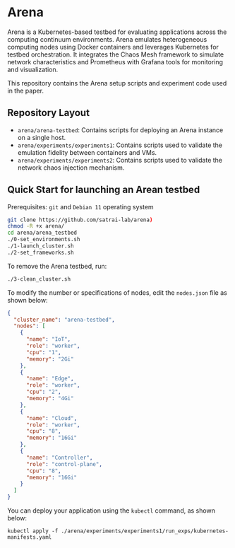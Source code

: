 # Arena

Arena is a Kubernetes-based testbed for evaluating applications across the computing continuum environments. Arena emulates heterogeneous computing nodes using Docker containers and leverages Kubernetes for testbed orchestration. It integrates the Chaos Mesh framework to simulate network characteristics and Prometheus with Grafana tools for monitoring and visualization.

This repository contains the Arena setup scripts and experiment code used in the paper.

## Repository Layout
- `arena/arena-testbed`: Contains scripts for deploying an Arena instance on a single host.
- `arena/experiments/experiments1`: Contains scripts used to validate the emulation fidelity between containers and VMs.
- `arena/experiments/experiments2`: Contains scripts used to validate the network chaos injection mechanism.


## Quick Start for launching an Arean testbed

Prerequisites: `git` and `Debian 11` operating system

```bash
git clone https://github.com/satrai-lab/arena)
chmod -R +x arena/
cd arena/arena_testbed
./0-set_environments.sh
./1-launch_cluster.sh
./2-set_frameworks.sh
```

To remove the Arena testbed, run:
```bash
./3-clean_cluster.sh
```

To modify the number or specifications of nodes, edit the `nodes.json` file as shown below:
```json
{
  "cluster_name": "arena-testbed",
  "nodes": [
    {
      "name": "IoT",
      "role": "worker",
      "cpu": "1",
      "memory": "2Gi"
    },
    {
      "name": "Edge",
      "role": "worker",
      "cpu": "2",
      "memory": "4Gi"
    },
    {
      "name": "Cloud",
      "role": "worker",
      "cpu": "8",
      "memory": "16Gi"
    },
    {
      "name": "Controller",
      "role": "control-plane",
      "cpu": "8",
      "memory": "16Gi"
    }
  ]
}
```

You can deploy your application using the `kubectl` command, as shown below:

```
kubectl apply -f ./arena/experiments/experiments1/run_exps/kubernetes-manifests.yaml
```